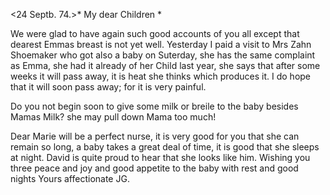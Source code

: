  <24 Septb. 74.>*
My dear Children <Fried>*

We were glad to have again such good accounts of you all except that dearest Emmas breast is not yet well. Yesterday I paid a visit to Mrs Zahn Shoemaker who got also a baby on Suterday, she has the same complaint as Emma, she had it already of her Child last year, she says that after some weeks it will pass away, it is heat she thinks which produces it. I do hope that it will soon pass away; for it is very painful.

Do you not begin soon to give some milk or breile to the baby besides Mamas Milk? she may pull down Mama too much!

Dear Marie will be a perfect nurse, it is very good for you that she can remain so long, a baby takes a great deal of time, it is good that she sleeps at night. David is quite proud to hear that she looks like him. 
Wishing you three peace and joy and good appetite to the baby with rest and good nights
 Yours affectionate JG.
